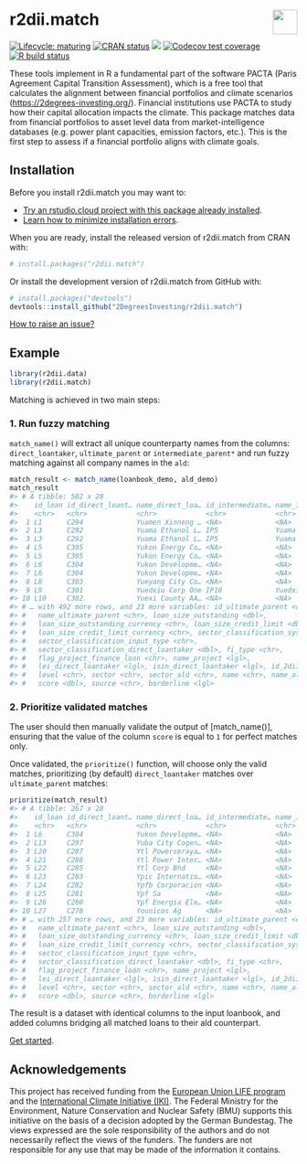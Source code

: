 
<!-- README.md is generated from README.Rmd. Please edit that file -->

# r2dii.match <a href='https://github.com/2DegreesInvesting/r2dii.match'><img src='https://imgur.com/A5ASZPE.png' align='right' height='43' /></a>

<!-- badges: start -->

[![Lifecycle:
maturing](https://img.shields.io/badge/lifecycle-maturing-blue.svg)](https://www.tidyverse.org/lifecycle/#maturing)
[![CRAN
status](https://www.r-pkg.org/badges/version/r2dii.match)](https://CRAN.R-project.org/package=r2dii.match)
[![](https://cranlogs.r-pkg.org/badges/grand-total/r2dii.match)](https://CRAN.R-project.org/package=r2dii.match)
[![Codecov test
coverage](https://codecov.io/gh/2degreesinvesting/r2dii.match/branch/master/graph/badge.svg)](https://codecov.io/gh/2degreesinvesting/r2dii.match?branch=master)
[![R build
status](https://github.com/2degreesinvesting/r2dii.match/workflows/R-CMD-check/badge.svg)](https://github.com/2degreesinvesting/r2dii.match/actions)
<!-- badges: end -->

These tools implement in R a fundamental part of the software PACTA
(Paris Agreement Capital Transition Assessment), which is a free tool
that calculates the alignment between financial portfolios and climate
scenarios (<https://2degrees-investing.org/>). Financial institutions
use PACTA to study how their capital allocation impacts the climate.
This package matches data from financial portfolios to asset level data
from market-intelligence databases (e.g. power plant capacities,
emission factors, etc.). This is the first step to assess if a financial
portfolio aligns with climate goals.

## Installation

Before you install r2dii.match you may want to:

  - [Try an rstudio.cloud project with this package already
    installed](https://rstudio.cloud/project/1424833).
  - [Learn how to minimize installation
    errors](https://gist.github.com/maurolepore/a0187be9d40aee95a43f20a85f4caed6#installation).

When you are ready, install the released version of r2dii.match from
CRAN with:

``` r
# install.packages("r2dii.match")
```

Or install the development version of r2dii.match from GitHub with:

``` r
# install.packages("devtools")
devtools::install_github("2DegreesInvesting/r2dii.match")
```

[How to raise an
issue?](https://2degreesinvesting.github.io/posts/2020-06-26-instructions-to-raise-an-issue/)

## Example

``` r
library(r2dii.data)
library(r2dii.match)
```

Matching is achieved in two main steps:

### 1\. Run fuzzy matching

`match_name()` will extract all unique counterparty names from the
columns: `direct_loantaker`, `ultimate_parent` or `intermediate_parent*`
and run fuzzy matching against all company names in the `ald`:

``` r
match_result <- match_name(loanbook_demo, ald_demo)
match_result 
#> # A tibble: 502 x 28
#>    id_loan id_direct_loant… name_direct_loa… id_intermediate… name_intermedia…
#>    <chr>   <chr>            <chr>            <chr>            <chr>           
#>  1 L1      C294             Yuamen Xinneng … <NA>             <NA>            
#>  2 L3      C292             Yuama Ethanol L… IP5              Yuama Inc.      
#>  3 L3      C292             Yuama Ethanol L… IP5              Yuama Inc.      
#>  4 L5      C305             Yukon Energy Co… <NA>             <NA>            
#>  5 L5      C305             Yukon Energy Co… <NA>             <NA>            
#>  6 L6      C304             Yukon Developme… <NA>             <NA>            
#>  7 L6      C304             Yukon Developme… <NA>             <NA>            
#>  8 L8      C303             Yueyang City Co… <NA>             <NA>            
#>  9 L9      C301             Yuedxiu Corp One IP10             Yuedxiu Group   
#> 10 L10     C302             Yuexi County AA… <NA>             <NA>            
#> # … with 492 more rows, and 23 more variables: id_ultimate_parent <chr>,
#> #   name_ultimate_parent <chr>, loan_size_outstanding <dbl>,
#> #   loan_size_outstanding_currency <chr>, loan_size_credit_limit <dbl>,
#> #   loan_size_credit_limit_currency <chr>, sector_classification_system <chr>,
#> #   sector_classification_input_type <chr>,
#> #   sector_classification_direct_loantaker <dbl>, fi_type <chr>,
#> #   flag_project_finance_loan <chr>, name_project <lgl>,
#> #   lei_direct_loantaker <lgl>, isin_direct_loantaker <lgl>, id_2dii <chr>,
#> #   level <chr>, sector <chr>, sector_ald <chr>, name <chr>, name_ald <chr>,
#> #   score <dbl>, source <chr>, borderline <lgl>
```

### 2\. Prioritize validated matches

The user should then manually validate the output of \[match\_name()\],
ensuring that the value of the column `score` is equal to `1` for
perfect matches only.

Once validated, the `prioritize()` function, will choose only the valid
matches, prioritizing (by default) `direct_loantaker` matches over
`ultimate_parent` matches:

``` r
prioritize(match_result)
#> # A tibble: 267 x 28
#>    id_loan id_direct_loant… name_direct_loa… id_intermediate… name_intermedia…
#>    <chr>   <chr>            <chr>            <chr>            <chr>           
#>  1 L6      C304             Yukon Developme… <NA>             <NA>            
#>  2 L13     C297             Yuba City Cogen… <NA>             <NA>            
#>  3 L20     C287             Ytl Powerseraya… <NA>             <NA>            
#>  4 L21     C286             Ytl Power Inter… <NA>             <NA>            
#>  5 L22     C285             Ytl Corp Bhd     <NA>             <NA>            
#>  6 L23     C283             Ypic Internatio… <NA>             <NA>            
#>  7 L24     C282             Ypfb Corporacion <NA>             <NA>            
#>  8 L25     C281             Ypf Sa           <NA>             <NA>            
#>  9 L26     C280             Ypf Energia Ele… <NA>             <NA>            
#> 10 L27     C278             Younicos Ag      <NA>             <NA>            
#> # … with 257 more rows, and 23 more variables: id_ultimate_parent <chr>,
#> #   name_ultimate_parent <chr>, loan_size_outstanding <dbl>,
#> #   loan_size_outstanding_currency <chr>, loan_size_credit_limit <dbl>,
#> #   loan_size_credit_limit_currency <chr>, sector_classification_system <chr>,
#> #   sector_classification_input_type <chr>,
#> #   sector_classification_direct_loantaker <dbl>, fi_type <chr>,
#> #   flag_project_finance_loan <chr>, name_project <lgl>,
#> #   lei_direct_loantaker <lgl>, isin_direct_loantaker <lgl>, id_2dii <chr>,
#> #   level <chr>, sector <chr>, sector_ald <chr>, name <chr>, name_ald <chr>,
#> #   score <dbl>, source <chr>, borderline <lgl>
```

The result is a dataset with identical columns to the input loanbook,
and added columns bridging all matched loans to their ald counterpart.

[Get
started](https://2degreesinvesting.github.io/r2dii.match/articles/r2dii-match.html).

## Acknowledgements

This project has received funding from the [European Union LIFE
program](https://ec.europa.eu/easme/en/life) and the [International
Climate Initiative (IKI)](https://bit.ly/2FtTr79). The Federal Ministry
for the Environment, Nature Conservation and Nuclear Safety (BMU)
supports this initiative on the basis of a decision adopted by the
German Bundestag. The views expressed are the sole responsibility of the
authors and do not necessarily reflect the views of the funders. The
funders are not responsible for any use that may be made of the
information it contains.

